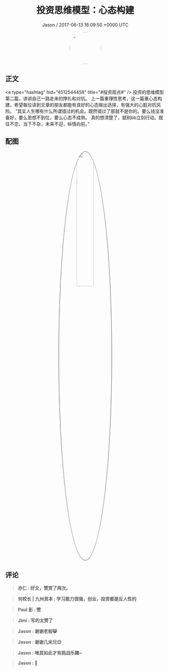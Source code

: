 <h1 align="center">投资思维模型：心态构建</h1>
<p align="center">
    <a>Jason / 2017-06-13 16:09:50 &#43;0000 UTC</a>
</p>

<div align="center">
    <img src="https://images.zsxq.com/Ftbym-tzOBZ26mFA21Ca1rs64ASm?e=1590940799&amp;token=kIxbL07-8jAj8w1n4s9zv64FuZZNEATmlU_Vm6zD:_So2l851p2qR-1oMMudfU5ypuv0=" width="100" height="100" style="border:1px solid;border-radius:50%; color:#ffffff"/>
</div>

## 正文

<div>
&lt;e type=&#34;hashtag&#34; hid=&#34;4512544458&#34; title=&#34;#投资观点#&#34; /&gt;  投资的思维模型第二篇，讲讲自己一路走来的挣扎和对抗。
上一篇重理性思考，这一篇重心态构建。希望每位读到文章的朋友都能有良好的心态做出选择，有强大的心脏对抗风险。
“其实人生哪有什么所谓错过的机会。既然错过了那就不是你的。要么钱没准备好，要么思想不到位，要么心态不成熟。
真的想清楚了，就别bb立刻行动。既往不恋，当下不杂，未来不迎，纵情向前。”
</div>

## 配图
<div class="image" align="center">

<img src="https://images.zsxq.com/Fk3UL5Yaux1XjK0PbB3fnnwG5Hh3?imageMogr2/auto-orient/thumbnail/800x/format/jpg/blur/1x0/quality/75&amp;e=1590940799&amp;token=kIxbL07-8jAj8w1n4s9zv64FuZZNEATmlU_Vm6zD:hljCXAGuZmjQu9xoLCSp6TWFt_Y=" width="33%" height="33%" style="border:1px solid;border-radius:50%; color:#3c3f41"/>

</div>

## 评论

<div align="left">
<div>

<blockquote >
<span> <strong>亦仁 : 好文，赞赏了两次。 </strong></span>
</blockquote>

<blockquote >
<span> <strong>何校长 | 九州资本 : 学习能力很强，创业，投资都是反人性的 </strong></span>
</blockquote>

<blockquote >
<span> <strong>Paul 彭 : 赞 </strong></span>
</blockquote>

<blockquote >
<span> <strong>Jimi : 写的太赞了 </strong></span>
</blockquote>

<blockquote >
<span> <strong>Jason : 谢谢老板😸 </strong></span>
</blockquote>

<blockquote >
<span> <strong>Jason : 谢谢几米兄😉 </strong></span>
</blockquote>

<blockquote >
<span> <strong>Jason : 唯其如此才有挑战乐趣~ </strong></span>
</blockquote>

<blockquote >
<span> <strong>Jason : 😬 </strong></span>
</blockquote>

</div>
</div>